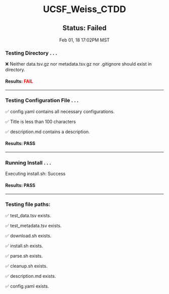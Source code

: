 <h1><center>UCSF_Weiss_CTDD</center></h1>
<h2><center> Status: Failed </center></h2>
<center>Feb 01, 18 17:02PM MST</center>


### Testing Directory . . .

&#10060;	 Neither data.tsv.gz nor metadata.tsv.gz nor .gitignore should exist in directory.

#### Results: **<font color="red">FAIL</font>**
---
### Testing Configuration File . . .

&#9989;	config.yaml contains all necessary configurations.

&#9989;	Title is less than 100 characters

&#9989;	description.md contains a description.

#### Results: PASS
---
### Running Install . . .

Executing install.sh: Success

#### Results: PASS
---

### Testing file paths:

&#9989;	test_data.tsv exists.

&#9989;	test_metadata.tsv exists.

&#9989;	download.sh exists.

&#9989;	install.sh exists.

&#9989;	parse.sh exists.

&#9989;	cleanup.sh exists.

&#9989;	description.md exists.

&#9989;	config.yaml exists.

